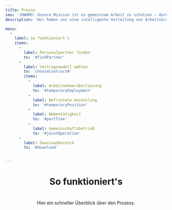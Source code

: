 ```yaml
---
title: Presse
seo: 'JOWOMO: Unsere Mission ist es gemeinsam Arbeit zu schützen – durch Personalpartnerschaften'
description: 'Wir haben uns eine intelligente Verteilung von Arbeitskräften zum Ziel gesetzt, um auch in der Krise Entlassungen und Kurzarbeit auf ein Minimum zu begrenzen.'

menu: 
  - 
    label: So funktioniert's
    items:
      - 
        label: Personalpartner finden
        to: '#findPartner'
      - 
        label: Vertragsmodell wählen
        to: 'chooseContract#'
        items: 
          -
            label: Arbeitnehmerüberlassung
            to: '#temporaryEmployment'
          -
            label: Befristete Anstellung
            to: '#temporaryPosition'
          -
            label: Nebentätigkeit
            to: '#partTime'
          -
            label: Gemeinschaftsbetrieb
            to: '#jointOperation'
      - 
        label: Downloadbereich
        to: '#download'


---
```

<div class="title">

# So funktioniert's

Hier ein schneller Überblick über den Prozess.

</div>

<div class="workflow">
<pe title="Arbeitskräfte anbieten" titleRight="Arbeitskräfte suchen">
  <template #number-left>
    <img height="100px" src="/icons/supply.svg" />
  </template>
  <template #number-right>
    <img height="100px" src="/icons/demand.svg" />
  </template>
</pe>

<pe number="1" title="Melde Dich an">
  <template #both>Mit ein paar Klicks bei JOWOMO anmelden und E-Mail-Adresse bestätigen.</template>
</pe>

<pe number="2" title="Erstelle Dein Profil">
  <template #both>Registriere Dein Unternehmen bei JOWOMO.</template>
</pe>

<pe number="3" title="Stelle Team(s) ein">
  <template #left>Lass andere Unternehmen wissen, welche Arbeitskräfte gerade bei Dir verfügbar sind.</template>
  <template #right>Lass andere Unternehmen wissen, welche Arbeitskräfte Du suchst.</template>       
</pe>

<pe number="4" title="Starte Deine Suche">
  <template #both>Über die Suchfunktion findest Du Angebote in Deiner Umgebung.</template>
</pe>

<pe number="5" title="Wir verbinden Euch">
  <template #both>Hast Du einen passenden Personalpartner entdeckt? Sende per Klick direkt eine Anfrage, damit ihr Details besprechen könnt.</template>
</pe>

<pe number="6" title="Match" :center="true">
  <template #number>
    <img height="52px" src="/icons/logo.svg" />
  </template>
  <template #both>Glückwunsch! Ihr entscheidet Euch für die Partnerschaft und leitet die nächsten Schritte ein.</template>
</pe>

<pe number="7" title="Triff eine vertragliche Regelung">
  <template #both>
    Es gibt verschiedene Möglichkeiten zur Umsetzung, die Du für Deinen Fall rechtlich prüfen lassen solltest.
    <nuxt-link to="/info/faq">Siehe auch unsere FAQs</nuxt-link>
  </template>
</pe>

<pe number="8" title="Übergebe Deine Mitarbeiter:innen" titleRight="Lerne Deine neuen Mitarbeiter:innen ein">
  <template #left>Hilf Deinen Arbeitskräften in der Übergangsphase.</template>
  <template #right>Hilf Deinen neuen Arbeitskräften sich in Deinem Betrieb wohl zu fühlen.</template>
</pe>
</div>

<style>
.title {
  text-align: center;
}

h1 {
  text-align: center !important;
  padding-top: 0 !important;
  padding-bottom: 22px !important;
}

p {
  padding-bottom: 44px !important;
}

.markdown {
  align-items: center !important;
}
</style>
